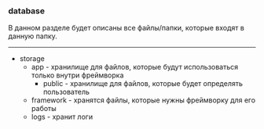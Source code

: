### database

В данном разделе будет описаны все файлы/папки, которые входят в данную папку.

---

- storage
  - app - хранилище для файлов, которые будут использоваться только внутри фреймворка
    - public - хранилище для файлов, которые будет определять пользователь
  - framework - хранятся файлы, которые нужны фреймворку для его работы
  - logs - хранит логи

[1]: ../../functionality/Factory.md
[2]: ../../functionality/Migration.md
[3]: ../../functionality/Seed.md
